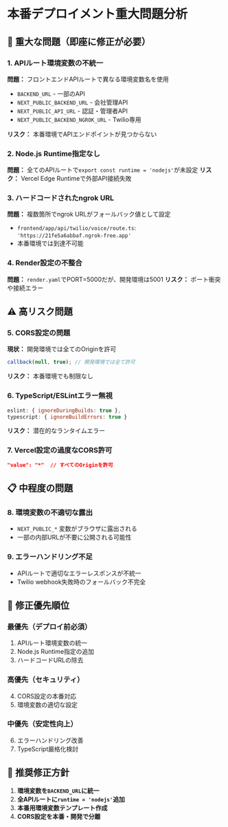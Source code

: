 # 本番デプロイメント重大問題分析

## 🚨 **重大な問題（即座に修正が必要）**

### 1. **APIルート環境変数の不統一**
**問題：** フロントエンドAPIルートで異なる環境変数名を使用
- `BACKEND_URL` - 一部のAPI
- `NEXT_PUBLIC_BACKEND_URL` - 会社管理API
- `NEXT_PUBLIC_API_URL` - 認証・管理者API
- `NEXT_PUBLIC_BACKEND_NGROK_URL` - Twilio専用

**リスク：** 本番環境でAPIエンドポイントが見つからない

### 2. **Node.js Runtime指定なし**
**問題：** 全てのAPIルートで`export const runtime = 'nodejs'`が未設定
**リスク：** Vercel Edge Runtimeで外部API接続失敗

### 3. **ハードコードされたngrok URL**
**問題：** 複数箇所でngrok URLがフォールバック値として設定
- `frontend/app/api/twilio/voice/route.ts`: `'https://21fe5a6abbaf.ngrok-free.app'`
- 本番環境では到達不可能

### 4. **Render設定の不整合**
**問題：** `render.yaml`でPORT=5000だが、開発環境は5001
**リスク：** ポート衝突や接続エラー

## ⚠️ **高リスク問題**

### 5. **CORS設定の問題**
**現状：** 開発環境では全てのOriginを許可
```javascript
callback(null, true); // 開発環境では全て許可
```
**リスク：** 本番環境でも制限なし

### 6. **TypeScript/ESLintエラー無視**
```javascript
eslint: { ignoreDuringBuilds: true },
typescript: { ignoreBuildErrors: true }
```
**リスク：** 潜在的なランタイムエラー

### 7. **Vercel設定の過度なCORS許可**
```json
"value": "*"  // すべてのOriginを許可
```

## 📋 **中程度の問題**

### 8. **環境変数の不適切な露出**
- `NEXT_PUBLIC_*` 変数がブラウザに露出される
- 一部の内部URLが不要に公開される可能性

### 9. **エラーハンドリング不足**
- APIルートで適切なエラーレスポンスが不統一
- Twilio webhook失敗時のフォールバック不完全

## 🎯 **修正優先順位**

### 最優先（デプロイ前必須）
1. APIルート環境変数の統一
2. Node.js Runtime指定の追加
3. ハードコードURLの除去

### 高優先（セキュリティ）
4. CORS設定の本番対応
5. 環境変数の適切な設定

### 中優先（安定性向上）
6. エラーハンドリング改善
7. TypeScript厳格化検討

## 🔧 **推奨修正方針**

1. **環境変数を`BACKEND_URL`に統一**
2. **全APIルートに`runtime = 'nodejs'`追加** 
3. **本番用環境変数テンプレート作成**
4. **CORS設定を本番・開発で分離**